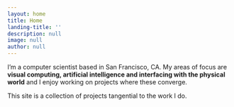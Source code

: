 ```yaml
---
layout: home
title: Home
landing-title: ''
description: null
image: null
author: null
---
```


I’m a computer scientist based in San Francisco, CA. My areas of focus are **visual computing, artificial intelligence and interfacing with the physical world** and I enjoy working on projects where these converge.

This site is a collection of projects tangential to the work I do.
